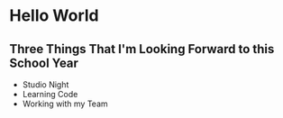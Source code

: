 <!--Hello World Project Maggie Scott -->
 <!DOCTYPE html>
 <html>
   <head>
     <title>Hello World Project</title>
     <meta charset="UTF-8">
     <meta name="description" content="Hello World Exercise">
     <meta name="keywords" content="School, Slack, Presentations">
     <meta name="author" content="Maggie Scott">
 </head>

 <body>
   <h1>Hello World</h1>
   <h2>Three Things That I'm Looking Forward to this School Year</h2>
   <!--Start of list-->
   <ul>
       <li>Studio Night</li>
       <li>Learning Code</li>
       <li>Working with my Team</li>
   </ul>
   <!--End of List-->
 </body>
 </html>
